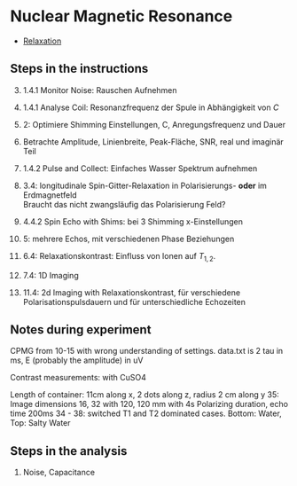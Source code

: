 # Nuclear Magnetic Resonance
- [Relaxation](https://en.wikipedia.org/wiki/Relaxation_(NMR))


## Steps in the instructions

3. 1.4.1 Monitor Noise: Rauschen Aufnehmen
4. 1.4.1 Analyse Coil: Resonanzfrequenz der Spule in Abhängigkeit von $C$
5. 2: Optimiere Shimming Einstellungen, C, Anregungsfrequenz und Dauer
7. Betrachte Amplitude, Linienbreite, Peak-Fläche, SNR, real und imaginär Teil
2. 1.4.2 Pulse and Collect: Einfaches Wasser Spektrum aufnehmen

8. 3.4: longitudinale Spin-Gitter-Relaxation in Polarisierungs- **oder** im Erdmagnetfeld\
   Braucht das nicht zwangsläufig das Polarisierung Feld?

9. 4.4.2 Spin Echo with Shims: bei 3 Shimming x-Einstellungen

10. 5: mehrere Echos, mit verschiedenen Phase Beziehungen

11. 6.4: Relaxationskontrast: Einfluss von Ionen auf $T_{1,2}$.

12. 7.4: 1D Imaging

13. 11.4: 2d Imaging with Relaxationskontrast, für verschiedene Polarisationspulsdauern und für unterschiedliche Echozeiten

## Notes during experiment
CPMG from 10-15 with wrong understanding of settings.
data.txt is 2 tau in ms, E (probably the amplitude) in uV

Contrast measurements: with CuSO4

Length of container: 11cm along x, 2 dots along z, radius 2 cm along y
35: Image dimensions 16, 32 with 120, 120 mm with 4s Polarizing duration, echo time 200ms
34 - 38: switched T1 and T2 dominated cases.
Bottom:  Water, Top: Salty Water 

## Steps in the analysis
01. Noise, Capacitance